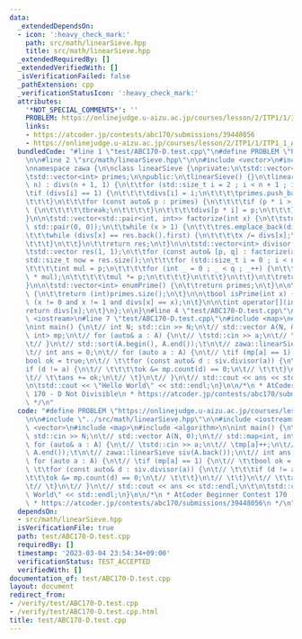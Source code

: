 ```yaml
---
data:
  _extendedDependsOn:
  - icon: ':heavy_check_mark:'
    path: src/math/linearSieve.hpp
    title: src/math/linearSieve.hpp
  _extendedRequiredBy: []
  _extendedVerifiedWith: []
  _isVerificationFailed: false
  _pathExtension: cpp
  _verificationStatusIcon: ':heavy_check_mark:'
  attributes:
    '*NOT_SPECIAL_COMMENTS*': ''
    PROBLEM: https://onlinejudge.u-aizu.ac.jp/courses/lesson/2/ITP1/1/ITP1_1_A
    links:
    - https://atcoder.jp/contests/abc170/submissions/39448056
    - https://onlinejudge.u-aizu.ac.jp/courses/lesson/2/ITP1/1/ITP1_1_A
  bundledCode: "#line 1 \"test/ABC170-D.test.cpp\"\n#define PROBLEM \"https://onlinejudge.u-aizu.ac.jp/courses/lesson/2/ITP1/1/ITP1_1_A\"\
    \n\n#line 2 \"src/math/linearSieve.hpp\"\n\n#include <vector>\n#include <utility>\n\
    \nnamespace zawa {\n\nclass linearSieve {\nprivate:\n\tstd::vector<int> divs;\n\
    \tstd::vector<int> primes;\n\npublic:\n\tlinearSieve() {}\n\tlinearSieve(std::size_t\
    \ n) : divs(n + 1, 1) {\n\t\tfor (std::size_t i = 2 ; i < n + 1 ; i++) {\n\t\t\
    \tif (divs[i] == 1) {\n\t\t\t\tdivs[i] = i;\n\t\t\t\tprimes.push_back((int)i);\n\
    \t\t\t}\n\t\t\tfor (const auto& p : primes) {\n\t\t\t\tif (p * i > n or p > divs[i])\
    \ {\n\t\t\t\t\tbreak;\n\t\t\t\t}\n\t\t\t\tdivs[p * i] = p;\n\t\t\t}\n\t\t}\n\t\
    }\n\n\tstd::vector<std::pair<int, int>> factorize(int x) {\n\t\tstd::vector res(0,\
    \ std::pair(0, 0));\n\t\twhile (x > 1) {\n\t\t\tres.emplace_back(divs[x], 0);\n\
    \t\t\twhile (divs[x] == res.back().first) {\n\t\t\t\tx /= divs[x];\n\t\t\t\tres.back().second++;\n\
    \t\t\t}\n\t\t}\n\t\treturn res;\n\t}\n\n\tstd::vector<int> divisor(int x) {\n\t\
    \tstd::vector res(1, 1);\n\t\tfor (const auto& [p, q] : factorize(x)) {\n\t\t\t\
    std::size_t now = res.size();\n\t\t\tfor (std::size_t i = 0 ; i < now ; i++) {\n\
    \t\t\t\tint mul = p;\n\t\t\t\tfor (int _ = 0 ; _ < q ; _++) {\n\t\t\t\t\tres.emplace_back(res[i]\
    \ * mul);\n\t\t\t\t\tmul *= p;\n\t\t\t\t}\n\t\t\t}\n\t\t}\n\t\treturn res;\n\t\
    }\n\n\tstd::vector<int> enumPrime() {\n\t\treturn primes;\n\t}\n\n\tint numPrime()\
    \ {\n\t\treturn (int)primes.size();\n\t}\n\n\tbool isPrime(int x) {\n\t\treturn\
    \ (x != 0 and x != 1 and divs[x] == x);\n\t}\n\n\tint operator[](int x) {\n\t\t\
    return divs[x];\n\t}\n};\n\n}\n#line 4 \"test/ABC170-D.test.cpp\"\n\n#include\
    \ <iostream>\n#line 7 \"test/ABC170-D.test.cpp\"\n#include <map>\n#include <algorithm>\n\
    \nint main() {\n\t// int N; std::cin >> N;\n\t// std::vector A(N, 0);\n\t// std::map<int,\
    \ int> mp;\n\t// for (auto& a : A) {\n\t// \tstd::cin >> a;\n\t// \tmp[a]++;\n\
    \t// }\n\t// std::sort(A.begin(), A.end());\t\n\t// zawa::linearSieve siv(A.back());\n\
    \t// int ans = 0;\n\t// for (auto a : A) {\n\t// \tif (mp[a] == 1) {\n\t// \t\t\
    bool ok = true;\n\t// \t\tfor (const auto& d : siv.divisor(a)) {\n\t// \t\t\t\
    if (d != a) {\n\t// \t\t\t\tok &= mp.count(d) == 0;\n\t// \t\t\t}\n\t// \t\t}\n\
    \t// \t\tans += ok;\n\t// \t}\n\t// }\n\t// std::cout << ans << std::endl;\n\t\
    \n\tstd::cout << \"Hello World\" << std::endl;\n}\n\n/*\n * AtCoder Beginner Contest\
    \ 170 - D Not Divisible\n * https://atcoder.jp/contests/abc170/submissions/39448056\n\
    \ */\n"
  code: "#define PROBLEM \"https://onlinejudge.u-aizu.ac.jp/courses/lesson/2/ITP1/1/ITP1_1_A\"\
    \n\n#include \"../src/math/linearSieve.hpp\"\n\n#include <iostream>\n#include\
    \ <vector>\n#include <map>\n#include <algorithm>\n\nint main() {\n\t// int N;\
    \ std::cin >> N;\n\t// std::vector A(N, 0);\n\t// std::map<int, int> mp;\n\t//\
    \ for (auto& a : A) {\n\t// \tstd::cin >> a;\n\t// \tmp[a]++;\n\t// }\n\t// std::sort(A.begin(),\
    \ A.end());\t\n\t// zawa::linearSieve siv(A.back());\n\t// int ans = 0;\n\t//\
    \ for (auto a : A) {\n\t// \tif (mp[a] == 1) {\n\t// \t\tbool ok = true;\n\t//\
    \ \t\tfor (const auto& d : siv.divisor(a)) {\n\t// \t\t\tif (d != a) {\n\t// \t\
    \t\t\tok &= mp.count(d) == 0;\n\t// \t\t\t}\n\t// \t\t}\n\t// \t\tans += ok;\n\
    \t// \t}\n\t// }\n\t// std::cout << ans << std::endl;\n\t\n\tstd::cout << \"Hello\
    \ World\" << std::endl;\n}\n\n/*\n * AtCoder Beginner Contest 170 - D Not Divisible\n\
    \ * https://atcoder.jp/contests/abc170/submissions/39448056\n */\n"
  dependsOn:
  - src/math/linearSieve.hpp
  isVerificationFile: true
  path: test/ABC170-D.test.cpp
  requiredBy: []
  timestamp: '2023-03-04 23:54:34+09:00'
  verificationStatus: TEST_ACCEPTED
  verifiedWith: []
documentation_of: test/ABC170-D.test.cpp
layout: document
redirect_from:
- /verify/test/ABC170-D.test.cpp
- /verify/test/ABC170-D.test.cpp.html
title: test/ABC170-D.test.cpp
---
```

